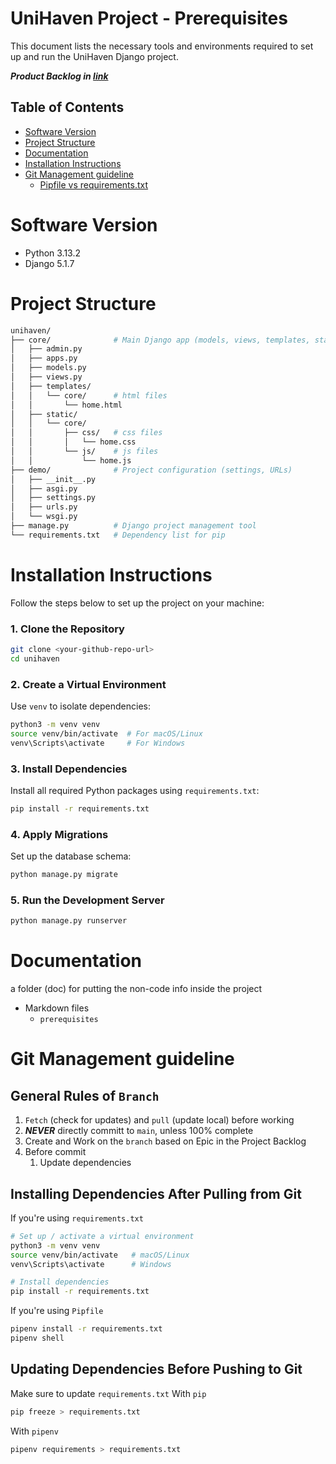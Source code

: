 # UniHaven Project - Prerequisites

This document lists the necessary tools and environments required to set up and run the UniHaven Django project.

**_Product Backlog in [link](https://connecthkuhk-my.sharepoint.com/:x:/r/personal/u3614020_connect_hku_hk/Documents/COMP3297_group_H/UniHavenProductBacklog.xlsx?d=wd19a06ffc0514ee78adab6678f45ef03&csf=1&web=1&e=R25qEb)_**

## Table of Contents
- [Software Version](#software-version)
- [Project Structure](#project-structure)
- [Documentation](#documentation)
- [Installation Instructions](#installation-instructions)
- [Git Management guideline](#git-management-guideline)
  - [Pipfile vs requirements.txt](#pipfile-vs-requirementstxt)

# Software Version

- Python 3.13.2
- Django 5.1.7

# Project Structure
```bash
unihaven/
├── core/              # Main Django app (models, views, templates, static, etc.)
│   ├── admin.py
│   ├── apps.py
│   ├── models.py
│   ├── views.py
│   ├── templates/
│   │   └── core/      # html files
│   │       └── home.html
│   ├── static/
│   │   └── core/
│   │       ├── css/   # css files
│   │       │   └── home.css
│   │       └── js/    # js files
│   │           └── home.js
├── demo/              # Project configuration (settings, URLs)
│   ├── __init__.py
│   ├── asgi.py
│   ├── settings.py
│   ├── urls.py
│   └── wsgi.py
├── manage.py          # Django project management tool
└── requirements.txt   # Dependency list for pip
```

# Installation Instructions
Follow the steps below to set up the project on your machine:

### 1. Clone the Repository
```bash
git clone <your-github-repo-url>
cd unihaven
```

### 2. Create a Virtual Environment
Use `venv` to isolate dependencies:
```bash
python3 -m venv venv
source venv/bin/activate  # For macOS/Linux
venv\Scripts\activate     # For Windows
```

### 3. Install Dependencies
Install all required Python packages using `requirements.txt`:
```bash
pip install -r requirements.txt
```

### 4. Apply Migrations
Set up the database schema:
```bash
python manage.py migrate
```

### 5. Run the Development Server
```bash
python manage.py runserver
```

# Documentation

a folder (doc) for putting the non-code info inside the project

- Markdown files
  - `prerequisites`

# Git Management guideline

## General Rules of `Branch`

1. `Fetch` (check for updates) and `pull` (update local) before working
2. **_NEVER_** directly committ to `main`, unless 100% complete
3. Create and Work on the `branch` based on Epic in the Project Backlog
4. Before commit
    1. Update dependencies

## Installing Dependencies After Pulling from Git
If you're using `requirements.txt`
```bash
# Set up / activate a virtual environment
python3 -m venv venv
source venv/bin/activate   # macOS/Linux
venv\Scripts\activate      # Windows

# Install dependencies
pip install -r requirements.txt
```
If you're using `Pipfile`
```bash
pipenv install -r requirements.txt
pipenv shell            
```
## Updating Dependencies Before Pushing to Git
Make sure to update `requirements.txt`
With `pip`
```bash
pip freeze > requirements.txt
```
With `pipenv`
```bash
pipenv requirements > requirements.txt
```

